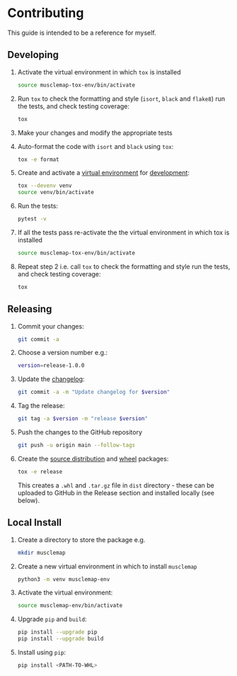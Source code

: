 # Contributing

This guide is intended to be a reference for myself.

## Developing

1. Activate the virtual environment in which `tox` is installed

    ```bash
    source musclemap-tox-env/bin/activate
    ```
   
2. Run `tox` to check the formatting and style (`isort`, `black` and `flake8`)
 run the tests, and check testing coverage:

    ```bash
    tox
    ```

3. Make your changes and modify the appropriate tests 

4. Auto-format the code with `isort` and `black` using `tox`:

    ```bash
    tox -e format
    ```

5. Create and activate a [virtual environment](https://packaging.python.org/guides/installing-using-pip-and-virtual-environments/#creating-a-virtual-environment) for [development](https://tox.readthedocs.io/en/latest/example/devenv.html):

    ```bash
    tox --devenv venv
    source venv/bin/activate
    ```

5. Run the tests:

    ```bash
    pytest -v
    ```

6. If all the tests pass re-activate the the virtual environment in which tox 
is installed

    ```bash
    source musclemap-tox-env/bin/activate
    ```

7. Repeat step 2 i.e. call `tox` to check the formatting and style run the 
tests, and check testing coverage:

    ```bash
    tox
    ```

## Releasing

1. Commit your changes:

    ```bash
    git commit -a
    ```

2. Choose a version number e.g.:

    ```bash
    version=release-1.0.0
    ```

3. Update the [changelog](./CHANGELOG.md):

    ```bash
    git commit -a -m "Update changelog for $version"
    ```

4. Tag the release:

    ```bash
    git tag -a $version -m "release $version"
    ```

5. Push the changes to the GitHub repository

    ```bash
    git push -u origin main --follow-tags
    ```

6. Create the [source distribution](https://packaging.python.org/glossary/#term-Source-Distribution-or-sdist) and [wheel](https://packaging.python.org/glossary/#term-Built-Distribution) packages:

    ```bash
    tox -e release
    ```
   
   This creates a `.whl` and `.tar.gz` file in `dist` directory - these can be 
   uploaded to GitHub in the Release section and installed locally (see below).
   
## Local Install

1. Create a directory to store the package e.g. 

    ```bash
    mkdir musclemap
    ```

2. Create a new virtual environment in which to install `musclemap`

    ```bash
    python3 -m venv musclemap-env
    ```
   
3. Activate the virtual environment:

    ```bash
    source musclemap-env/bin/activate
    ```

4. Upgrade `pip` and `build`:

    ```bash
    pip install --upgrade pip
    pip install --upgrade build
    ```

5. Install using `pip`:
    ```bash
    pip install <PATH-TO-WHL> 
    ```